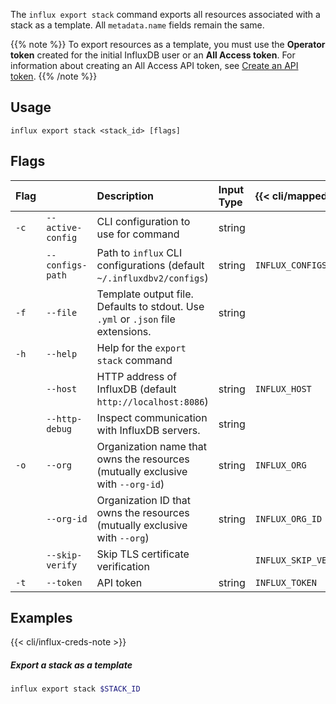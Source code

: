 
The `influx export stack` command exports all resources associated with a stack as a template.
All `metadata.name` fields remain the same.

{{% note %}}
To export resources as a template, you must use the **Operator token** created for
the initial InfluxDB user or an **All Access token**.
For information about creating an All Access API token, see [Create an API token](/influxdb/v2/admin/tokens/create-token/).
{{% /note %}}

## Usage
```
influx export stack <stack_id> [flags]
```

## Flags
| Flag |                   | Description                                                                      | Input Type | {{< cli/mapped >}}    |
|:-----|:------------------|:---------------------------------------------------------------------------------|:-----------|:----------------------|
| `-c` | `--active-config` | CLI configuration to use for command                                             | string     |                       |
|      | `--configs-path`  | Path to `influx` CLI configurations (default `~/.influxdbv2/configs`)            | string     | `INFLUX_CONFIGS_PATH` |
| `-f` | `--file`          | Template output file. Defaults to stdout. Use `.yml` or `.json` file extensions. | string     |                       |
| `-h` | `--help`          | Help for the `export stack` command                                              |            |                       |
|      | `--host`          | HTTP address of InfluxDB (default `http://localhost:8086`)                       | string     | `INFLUX_HOST`         |
|      | `--http-debug`    | Inspect communication with InfluxDB servers.                                     | string     |                       |
| `-o` | `--org`           | Organization name that owns the resources (mutually exclusive with `--org-id`)   | string     | `INFLUX_ORG`          |
|      | `--org-id`        | Organization ID that owns the resources (mutually exclusive with `--org`)        | string     | `INFLUX_ORG_ID`       |
|      | `--skip-verify`   | Skip TLS certificate verification                                                |            | `INFLUX_SKIP_VERIFY`  |
| `-t` | `--token`         | API token                                                                        | string     | `INFLUX_TOKEN`        |

## Examples

{{< cli/influx-creds-note >}}

##### Export a stack as a template
```sh
influx export stack $STACK_ID
```

